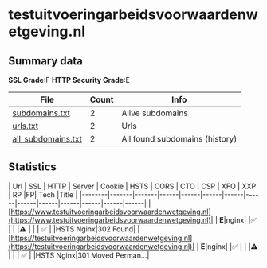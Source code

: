 

# testuitvoeringarbeidsvoorwaardenwetgeving.nl
## Summary data


**SSL Grade**:F
**HTTP Security Grade**:E


| File       | Count | Info |
|------------|-------|------|
|[subdomains.txt](/data/testuitvoeringarbeidsvoorwaardenwetgeving.nl/subdomains.txt)|2|Alive subdomains|
|[urls.txt](/data/testuitvoeringarbeidsvoorwaardenwetgeving.nl/urls.txt)|2|Urls|
|[all_subdomains.txt](/data/testuitvoeringarbeidsvoorwaardenwetgeving.nl/all_subdomains.txt)|2|All found subdomains (history)|


## Statistics


| Url | SSL | HTTP | Server | Cookie | HSTS | CORS | CTO | CSP | XFO | XXP | RP |FP| Tech |Title |
|--------|-------|-------|------|------|------|------|------|------|------|------|------|------|------|
|[https://www.testuitvoeringarbeidsvoorwaardenwetgeving.nl](https://www.testuitvoeringarbeidsvoorwaardenwetgeving.nl)| | **E**|nginx| |:white_check_mark: | | |:warning: | | | :white_check_mark: | |HSTS Nginx|302 Found|
|[https://testuitvoeringarbeidsvoorwaardenwetgeving.nl](https://testuitvoeringarbeidsvoorwaardenwetgeving.nl)| | **E**|nginx| |:white_check_mark: | | |:warning: | | | :white_check_mark: | |HSTS Nginx|301 Moved Perman...|